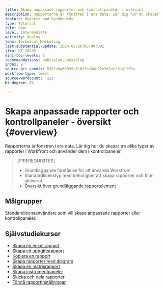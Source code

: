 ```yaml
---
title: Skapa anpassade rapporter och kontrollpaneler - översikt
description: Rapporterna är fönstren i era data. Lär dig hur du skapar tre olika typer av rapporter i Workfront och använder dem i kontrollpaneler.
feature: Reports and Dashboards
type: Tutorial
role: User
level: Intermediate
activity: deploy
team: Technical Marketing
last-substantial-update: 2024-08-26T00:00:00Z
jira: KT-10285
mini-toc-levels: 1
recommendations: noDisplay,noCatalog
index: y
source-git-commit: 5362e8a60d39e61021bb9ab22e3d9afffd41f96a
workflow-type: tm+mt
source-wordcount: '121'
ht-degree: 0%

---
```



# Skapa anpassade rapporter och kontrollpaneler - översikt {#overview}

Rapporterna är fönstren i era data. Lär dig hur du skapar tre olika typer av rapporter i Workfront och använder dem i kontrollpaneler.

>[!PREREQUISITES]
>
>* Grundläggande förståelse för att använda Workfront
>* Standardlicenstyp med behörighet att skapa rapporter och filter aktiverat
>* [Översikt över grundläggande rapportelement](https://experienceleague.adobe.com/?recommended=Workfront-U-1-2022.1.reporting)


## Målgrupper

Standardlicensanvändare som vill skapa anpassade rapporter eller kontrollpaneler.

## Självstudiekurser

* [Skapa en enkel rapport](create-a-simple-report.md)
* [Skapa en uppgiftsrapport](create-a-task-report.md)
* [Kopiera en rapport](copy-a-report.md)
* [Skapa rapporter med diagram](create-reports-with-charts.md)
* [Skapa en matrisrapport](create-a-matrix-report.md)
* [Skapa instrumentpaneler](create-dashboards.md)
* [Skicka och dela rapporter](how-to-send-and-share-reports.md)
* [Förstå rapportinställningar](report-settings.md)

